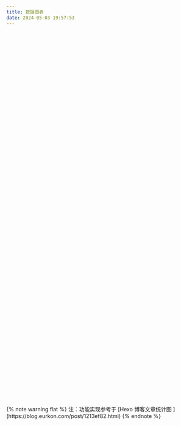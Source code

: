 ```yaml
---
title: 数据图表
date: 2024-05-03 19:57:53
---
```


<!-- 文章发布时间统计图 -->
<div id="posts-chart" data-start="2023-01" style="border-radius: 8px; height: 300px; padding: 10px;"></div>
<!-- 文章标签统计图 -->
<div id="tags-chart" data-length="10" style="border-radius: 8px; height: 300px; padding: 10px;"></div>
<!-- 文章分类统计图 -->
<div id="categories-chart" data-parent="true" style="border-radius: 8px; height: 300px; padding: 10px;"></div>

<br>
{% note warning flat %}
注：功能实现参考于 [Hexo 博客文章统计图 ](https://blog.eurkon.com/post/1213ef82.html)
{% endnote %}
